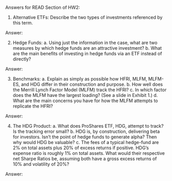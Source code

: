 Answers for READ Section of HW2:

1. Alternative ETFs: Describe the two types of investments referenced by this term.

Answer: 

2. Hedge Funds: 
a. Using just the information in the case, what are two measures by which hedge funds are an attractive investment?
b. What are the main benefits of investing in hedge funds via an ETF instead of directly?

Answer: 

3. Benchmarks:
a. Explain as simply as possible how HFRI, MLFM, MLFM-ES, and HDG differ in their construction and purpose.
b. How well does the Merrill Lynch Factor Model (MLFM) track the HFRI?
c. In which factor does the MLFM have the largest loading? (See a slide in Exhibit 1.)
d. What are the main concerns you have for how the MLFM attempts to replicate the HFRI?

Answer: 

4. The HDG Product:
a. What does ProShares ETF, HDG, attempt to track? Is the tracking error small?
b. HDG is, by construction, delivering beta for investors. Isn’t the point of hedge funds to generate alpha? Then why would HDG be valuable?
c. The fees of a typical hedge-fund are 2% on total assets plus 20% of excess returns if positive. HDG’s expense ratio is roughly 1% on total assets. What would their respective net Sharpe Ratios be, assuming both have a gross excess returns of 10% and volatility of 20%?

Answer: 

